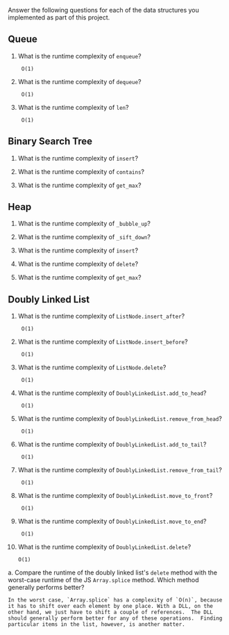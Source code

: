 Answer the following questions for each of the data structures you implemented as part of this project.

## Queue

1. What is the runtime complexity of `enqueue`?

        O(1)

2. What is the runtime complexity of `dequeue`?

        O(1)

3. What is the runtime complexity of `len`?

        O(1)

## Binary Search Tree

1. What is the runtime complexity of `insert`? 

2. What is the runtime complexity of `contains`?

3. What is the runtime complexity of `get_max`? 

## Heap

1. What is the runtime complexity of `_bubble_up`?

2. What is the runtime complexity of `_sift_down`?

3. What is the runtime complexity of `insert`?

4. What is the runtime complexity of `delete`?

5. What is the runtime complexity of `get_max`?

## Doubly Linked List

1. What is the runtime complexity of `ListNode.insert_after`?

        O(1)

2. What is the runtime complexity of `ListNode.insert_before`?

        O(1)

3. What is the runtime complexity of `ListNode.delete`?

        O(1)

4. What is the runtime complexity of `DoublyLinkedList.add_to_head`?

        O(1)

5. What is the runtime complexity of `DoublyLinkedList.remove_from_head`?

        O(1)

6. What is the runtime complexity of `DoublyLinkedList.add_to_tail`?

        O(1)

7. What is the runtime complexity of `DoublyLinkedList.remove_from_tail`?

        O(1)

8. What is the runtime complexity of `DoublyLinkedList.move_to_front`?

        O(1)

9. What is the runtime complexity of `DoublyLinkedList.move_to_end`?

        O(1)

10. What is the runtime complexity of `DoublyLinkedList.delete`?

        O(1)

a. Compare the runtime of the doubly linked list's `delete` method with the worst-case runtime of the JS `Array.splice` method. Which method generally performs better?

    In the worst case, `Array.splice` has a complexity of `O(n)`, because it has to shift over each element by one place. With a DLL, on the other hand, we just have to shift a couple of references.  The DLL should generally perform better for any of these operations.  Finding particular items in the list, however, is another matter.